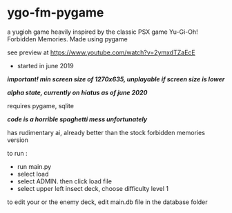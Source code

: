 # ygo-fm-pygame
a yugioh game heavily inspired by the classic PSX game Yu-Gi-Oh! Forbidden Memories. Made using pygame

see preview at https://www.youtube.com/watch?v=2ymxdTZaEcE

- started in june 2019

***important! min screen size of  1270x635, unplayable if screen size is lower***

***alpha state, currently on hiatus as of june 2020***

requires pygame, sqlite

***code is a horrible spaghetti mess unfortunately***

has rudimentary ai, already better than the stock forbidden memories version

to run : 

- run main.py
- select load
- select ADMIN. then click load file
- select upper left insect deck, choose difficulty level 1

to edit your or the enemy deck, edit main.db file in the database folder
